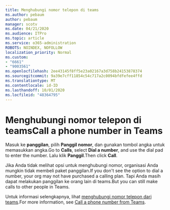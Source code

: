 ```yaml
---
title: Menghubungi nomor telepon di teams
ms.author: pebaum
author: pebaum
manager: scotv
ms.date: 04/21/2020
ms.audience: ITPro
ms.topic: article
ms.service: o365-administration
ROBOTS: NOINDEX, NOFOLLOW
localization_priority: Normal
ms.custom:
- "6661"
- "9003561"
ms.openlocfilehash: 2ee43145f8ff5e23a02167a3d758b24153878374
ms.sourcegitcommit: 9a39e7cff11854c54c717a2c0094bfdfefee4ffd
ms.translationtype: MT
ms.contentlocale: id-ID
ms.lasthandoff: 10/01/2020
ms.locfileid: "48364795"
---
```

# <a name="call-a-phone-number-in-teams"></a><span data-ttu-id="6a552-102">Menghubungi nomor telepon di teams</span><span class="sxs-lookup"><span data-stu-id="6a552-102">Call a phone number in Teams</span></span>

<span data-ttu-id="6a552-103">Masuk ke  **panggilan**, pilih  **Panggil nomor**, dan gunakan tombol angka untuk memasukkan angka.</span><span class="sxs-lookup"><span data-stu-id="6a552-103">Go to  **Calls**, select  **Dial a number**, and use the dial pad to enter the number.</span></span> <span data-ttu-id="6a552-104">Lalu klik  **Panggil**.</span><span class="sxs-lookup"><span data-stu-id="6a552-104">Then click  **Call**.</span></span>

<span data-ttu-id="6a552-105">Jika Anda tidak melihat opsi untuk menghubungi nomor, organisasi Anda mungkin tidak membeli paket panggilan.</span><span class="sxs-lookup"><span data-stu-id="6a552-105">If you don't see the option to dial a number, your org may not have purchased a calling plan.</span></span> <span data-ttu-id="6a552-106">Tapi Anda masih dapat melakukan panggilan ke orang lain di teams.</span><span class="sxs-lookup"><span data-stu-id="6a552-106">But you can still make calls to other people in Teams.</span></span>  

<span data-ttu-id="6a552-107">Untuk informasi selengkapnya, lihat [menghubungi nomor telepon dari teams](https://support.microsoft.com/office/20d24ace-2851-4c29-8441-30dd2a5cf078).</span><span class="sxs-lookup"><span data-stu-id="6a552-107">For more information, see [Call a phone number from Teams](https://support.microsoft.com/office/20d24ace-2851-4c29-8441-30dd2a5cf078).</span></span>
